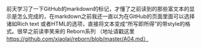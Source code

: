 前天学习了一下GitHub的markdown的标记，才懂了之前读到的那些富文本的显示是怎么完成的，在markdown之前我还一直以为在GitHub的页面里面可以选择诸如Rich text
或者HTML的选项，直接将文本变成“所写即所得”的带style的格式。很早之前读李笑来的 Reborn系列 （地址请戳这里 https://github.com/xiaolai/reborn/blob/master/A04.md）
